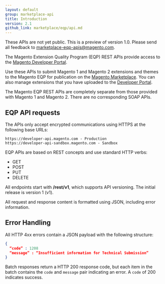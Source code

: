 ```yaml
---
layout: default
group: marketplace-api
title: Introduction
version: 2.1
github_link: marketplace/eqp/api.md
---
```


<div class="bs-callout bs-callout-info">
These APIs are not yet public. This is a preview of version 1.0. Please send all feedback to <a href="mailto:marketplace-eqp-apis@magento.com">marketplace-eqp-apis@magento.com</a>.
</div>

The Magento Extension Quality Program (EQP) REST APIs provide access to the [Magento Developer Portal](https://developer.magento.com).

Use these APIs to submit Magento 1 and Magento 2 extensions and themes to the Magento EQP for publication on the [Magento Marketplace](https://marketplace.magento.com). You can also manage extensions that you have uploaded to the [Developer Portal](https://developer.magento.com).

The Magento EQP REST APIs are completely separate from those provided with Magento 1 and Magento 2. There are no corresponding SOAP APIs.

## EQP API requests

The APIs only accept encrypted communications using HTTPS at the following base URLs:

    https://developer-api.magento.com - Production
    https://developer-api-sandbox.magento.com - Sandbox

EQP APIs are based on REST concepts and use standard HTTP verbs:

- GET
- POST
- PUT
- DELETE

All endpoints start with **/rest/v1**, which supports API versioning. The initial release is version 1 (v1).

All request and response content is formatted using JSON, including error information.


## Error Handling

All HTTP 4xx errors contain a JSON payload with the following structure:

```json
{
  “code” : 1208
  “message” : “Insufficient information for Technical Submission”
}
```

Batch responses return a HTTP 200 response code, but each item in the batch contains the `code` and `message` pair indicating an error. A `code` of 200 indicates success.
